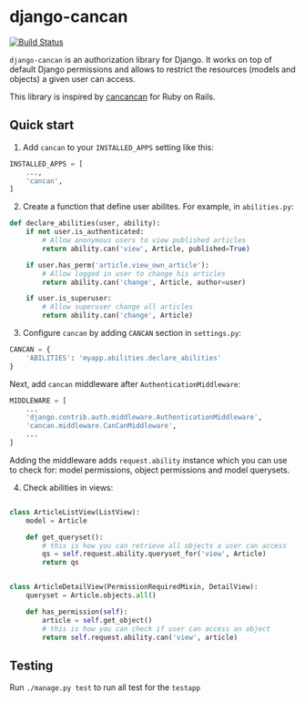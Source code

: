 # django-cancan

[![Build Status](https://travis-ci.com/pgorecki/django-cancan.svg?branch=master)](https://travis-ci.com/pgorecki/django-cancan)

`django-cancan` is an authorization library for Django. It works on top of default Django permissions and allows to restrict the resources (models and objects) a given user can access.

This library is inspired by [cancancan](https://github.com/CanCanCommunity/cancancan) for Ruby on Rails.

## Quick start

1. Add `cancan` to your `INSTALLED_APPS` setting like this:

```python
INSTALLED_APPS = [
    ...,
    'cancan',
]
```

2. Create a function that define user abilites. For example, in `abilities.py`:

```python
def declare_abilities(user, ability):
    if not user.is_authenticated:
        # Allow anonymous users to view published articles
        return ability.can('view', Article, published=True)

    if user.has_perm('article.view_own_article'):
        # Allow logged in user to change his articles
        return ability.can('change', Article, author=user)

    if user.is_superuser:
        # Allow superuser change all articles
        return ability.can('change', Article)
```

3. Configure `cancan` by adding `CANCAN` section in `settings.py`:

```python
CANCAN = {
    'ABILITIES': 'myapp.abilities.declare_abilities'
}
```

Next, add `cancan` middleware after `AuthenticationMiddleware`:

```python
MIDDLEWARE = [
    ...
    'django.contrib.auth.middleware.AuthenticationMiddleware',
    'cancan.middleware.CanCanMiddleware',
    ...
]
```

Adding the middleware adds `request.ability` instance which you can use
to check for: model permissions, object permissions and model querysets.

4. Check abilities in views:

```python

class ArticleListView(ListView):
    model = Article

    def get_queryset():
        # this is how you can retrieve all objects a user can access
        qs = self.request.ability.queryset_for('view', Article)
        return qs


class ArticleDetailView(PermissionRequiredMixin, DetailView):
    queryset = Article.objects.all()

    def has_permission(self):
        article = self.get_object()
        # this is how you can check if user can access an object
        return self.request.ability.can('view', article)
```

## Testing

Run `./manage.py test` to run all test for the `testapp`
